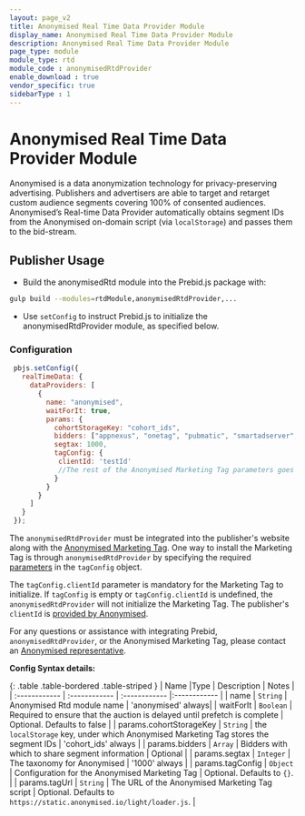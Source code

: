 ```yaml
---
layout: page_v2
title: Anonymised Real Time Data Provider Module
display_name: Anonymised Real Time Data Provider Module
description: Anonymised Real Time Data Provider Module
page_type: module
module_type: rtd
module_code : anonymisedRtdProvider
enable_download : true
vendor_specific: true
sidebarType : 1
---
```


# Anonymised Real Time Data Provider Module

Anonymised is a data anonymization technology for privacy-preserving advertising. Publishers and advertisers are able to target and retarget custom audience segments covering 100% of consented audiences.
Anonymised’s Real-time Data Provider automatically obtains segment IDs from the Anonymised on-domain script (via `localStorage`) and passes them to the bid-stream.

## Publisher Usage

- Build the anonymisedRtd module into the Prebid.js package with:

```bash
gulp build --modules=rtdModule,anonymisedRtdProvider,...
```

- Use `setConfig` to instruct Prebid.js to initialize the anonymisedRtdProvider module, as specified below.

### Configuration

```javascript
 pbjs.setConfig({
   realTimeData: {
     dataProviders: [
       {
         name: "anonymised",
         waitForIt: true,
         params: {
           cohortStorageKey: "cohort_ids",
           bidders: ["appnexus", "onetag", "pubmatic", "smartadserver", ...],
           segtax: 1000,
           tagConfig: {
            clientId: 'testId'
            //The rest of the Anonymised Marketing Tag parameters goes here
           }
         }
       }
     ]
   }
 });
```

The `anonymisedRtdProvider` must be integrated into the publisher's website along with the [Anonymised Marketing Tag](https://support.anonymised.io/integrate/marketing-tag?t=LPukVCXzSIcRoal5jggyeg). One way to install the Marketing Tag is through `anonymisedRtdProvider` by specifying the required [parameters](https://support.anonymised.io/integrate/optional-anonymised-tag-parameters?t=LPukVCXzSIcRoal5jggyeg) in the `tagConfig` object.  

The `tagConfig.clientId` parameter is mandatory for the Marketing Tag to initialize. If `tagConfig` is empty or `tagConfig.clientId` is undefined, the `anonymisedRtdProvider` will not initialize the Marketing Tag. The publisher's `clientId` is [provided by Anonymised](https://support.anonymised.io/integrate/install-the-anonymised-tag-natively#InstalltheAnonymisedtagnatively-Instructions?t=LPukVCXzSIcRoal5jggyeg).  

For any questions or assistance with integrating Prebid, `anonymisedRtdProvider`, or the Anonymised Marketing Tag, please contact an [Anonymised representative](mailto:support@anonymised.io).

**Config Syntax details:**

{: .table .table-bordered .table-striped }
| Name  |Type | Description   | Notes  |
| :------------ | :------------ | :------------ |:------------ |
| name | `String` | Anonymised Rtd module name | 'anonymised' always|
| waitForIt | `Boolean` | Required to ensure that the auction is delayed until prefetch is complete | Optional. Defaults to false |
| params.cohortStorageKey | `String` | the `localStorage` key, under which Anonymised Marketing Tag stores the segment IDs | 'cohort_ids' always |
| params.bidders | `Array` | Bidders with which to share segment information | Optional |
| params.segtax | `Integer` | The taxonomy for Anonymised | '1000' always |
| params.tagConfig | `Object` | Configuration for the Anonymised Marketing Tag | Optional. Defaults to `{}`. |
| params.tagUrl | `String` | The URL of the Anonymised Marketing Tag script | Optional. Defaults to `https://static.anonymised.io/light/loader.js`. |
